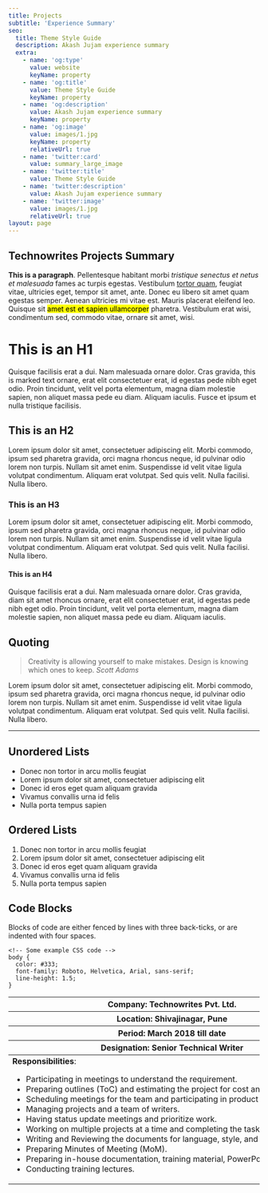 ```yaml
---
title: Projects
subtitle: 'Experience Summary'
seo:
  title: Theme Style Guide
  description: Akash Jujam experience summary
  extra:
    - name: 'og:type'
      value: website
      keyName: property
    - name: 'og:title'
      value: Theme Style Guide
      keyName: property
    - name: 'og:description'
      value: Akash Jujam experience summary
      keyName: property
    - name: 'og:image'
      value: images/1.jpg
      keyName: property
      relativeUrl: true
    - name: 'twitter:card'
      value: summary_large_image
    - name: 'twitter:title'
      value: Theme Style Guide
    - name: 'twitter:description'
      value: Akash Jujam experience summary
    - name: 'twitter:image'
      value: images/1.jpg
      relativeUrl: true
layout: page
---
```


<div class="responsive-table">
  <table>
   <thead>
      <tr>
        <th>Company: Technowrites Pvt. Ltd.</th></tr>
      <tr> <th>Location: Shivajinagar, Pune</th>
      </tr>
      <tr>  <th>Period: March 2018 till date</th></tr>
     <tr>   <th>Designation: Senior Technical Writer</th></tr>
    </thead>
    <tbody>
     <tr>
        <td style="white-space:nowrap"><b>Responsibilities</b>:  <br><ul>
  <li>Participating in meetings to understand the requirement.</li>
  <li>Preparing outlines (ToC) and estimating the project for cost and time effort.</li>
  <li>Scheduling meetings for the team and participating in product demos.</li>
  <li>Managing projects and a team of writers.</li>
  <li>Having status update meetings and prioritize work.</li>
  <li>Working on multiple projects at a time and completing the tasks within a deadline.</li>
 <li> Writing and Reviewing the documents for language, style, and consistency. </li>
 <li> Preparing Minutes of Meeting (MoM). </li>
 <li> Preparing in-house documentation, training material, PowerPoint presentations. </li>
<li> Conducting training lectures.
</li></ul></td>

## Technowrites Projects Summary

**This is a paragraph**. Pellentesque habitant morbi *tristique senectus et netus et malesuada* fames ac turpis egestas. Vestibulum [tortor quam](https://www.google.com), feugiat vitae, ultricies eget, tempor sit amet, ante. Donec eu libero sit amet quam egestas semper. Aenean ultricies mi vitae est. Mauris placerat eleifend leo. Quisque sit <mark>amet est et sapien ullamcorper</mark> pharetra. Vestibulum erat wisi, condimentum sed, commodo vitae, ornare sit amet, wisi.

# This is an H1

Quisque facilisis erat a dui. Nam malesuada ornare dolor. Cras gravida, this is marked text ornare, erat elit consectetuer erat, id egestas pede nibh eget odio. Proin tincidunt, velit vel porta elementum, magna diam molestie sapien, non aliquet massa pede eu diam. Aliquam iaculis. Fusce et ipsum et nulla tristique facilisis.

## This is an H2

Lorem ipsum dolor sit amet, consectetuer adipiscing elit. Morbi commodo, ipsum sed pharetra gravida, orci magna rhoncus neque, id pulvinar odio lorem non turpis. Nullam sit amet enim. Suspendisse id velit vitae ligula volutpat condimentum. Aliquam erat volutpat. Sed quis velit. Nulla facilisi. Nulla libero.

### This is an H3

Lorem ipsum dolor sit amet, consectetuer adipiscing elit. Morbi commodo, ipsum sed pharetra gravida, orci magna rhoncus neque, id pulvinar odio lorem non turpis. Nullam sit amet enim. Suspendisse id velit vitae ligula volutpat condimentum. Aliquam erat volutpat. Sed quis velit. Nulla facilisi. Nulla libero.

#### This is an H4

Quisque facilisis erat a dui. Nam malesuada ornare dolor. Cras gravida, diam sit amet rhoncus ornare, erat elit consectetuer erat, id egestas pede nibh eget odio. Proin tincidunt, velit vel porta elementum, magna diam molestie sapien, non aliquet massa pede eu diam. Aliquam iaculis.

## Quoting

> Creativity is allowing yourself to make mistakes. Design is knowing which ones to keep. <cite>Scott Adams</cite>

Lorem ipsum dolor sit amet, consectetuer adipiscing elit. Morbi commodo, ipsum sed pharetra gravida, orci magna rhoncus neque, id pulvinar odio lorem non turpis. Nullam sit amet enim. Suspendisse id velit vitae ligula volutpat condimentum. Aliquam erat volutpat. Sed quis velit. Nulla facilisi. Nulla libero.

<hr />

## Unordered Lists

*   Donec non tortor in arcu mollis feugiat
*   Lorem ipsum dolor sit amet, consectetuer adipiscing elit
*   Donec id eros eget quam aliquam gravida
*   Vivamus convallis urna id felis
*   Nulla porta tempus sapien

## Ordered Lists

1.  Donec non tortor in arcu mollis feugiat
2.  Lorem ipsum dolor sit amet, consectetuer adipiscing elit
3.  Donec id eros eget quam aliquam gravida
4.  Vivamus convallis urna id felis
5.  Nulla porta tempus sapien

## Code Blocks

Blocks of code are either fenced by lines with three back-ticks, or are indented with four spaces.

    <!-- Some example CSS code -->
    body {
      color: #333;
      font-family: Roboto, Helvetica, Arial, sans-serif;
      line-height: 1.5;
    }

</div>
